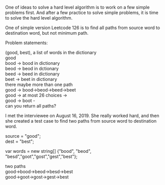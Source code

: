 One of ideas to solve a hard level algorithm is to work on a few simple problems first. And after a few practice to solve simple problems, it is time to solve the hard level algorithm. 

One of simple version Leetcode 126 is to find all paths from source word to destination word, but not minimum path. 


Problem statements:<br>

(good, best), a list of words in the dictionary<br>
good<br>
bood -> bood in dictionary<br>
beod -> beod in dctionary<br>
beed -> beed in dictionary<br>
beet -> beet in dictionary<br>
there maybe more than one path<br>
good -> bood->beod->beed->beet<br>
good -> at most 26 choices -> <br>
good -> boot -<br>
can you return all paths?<br>


I met the interviewee on August 16, 2019. She really worked hard, and then she created a test case to find two paths from source word to destination word. <br>

source = "good"; <br>
dest = "best";<br>

var words = new string[] {"bood", "beod", "besd","goot","gost","gest","best"};<br>
  
two paths<br>
good->bood->beod->besd->best<br>
good->goot->gost->gest->best<br>